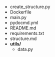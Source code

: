- create_structure.py  
- Dockerfile  
- main.py  
- pydocmd.yml  
- README.md  
- requirements.txt  
- structure.md  
- **utils/**  
	- data.py  

